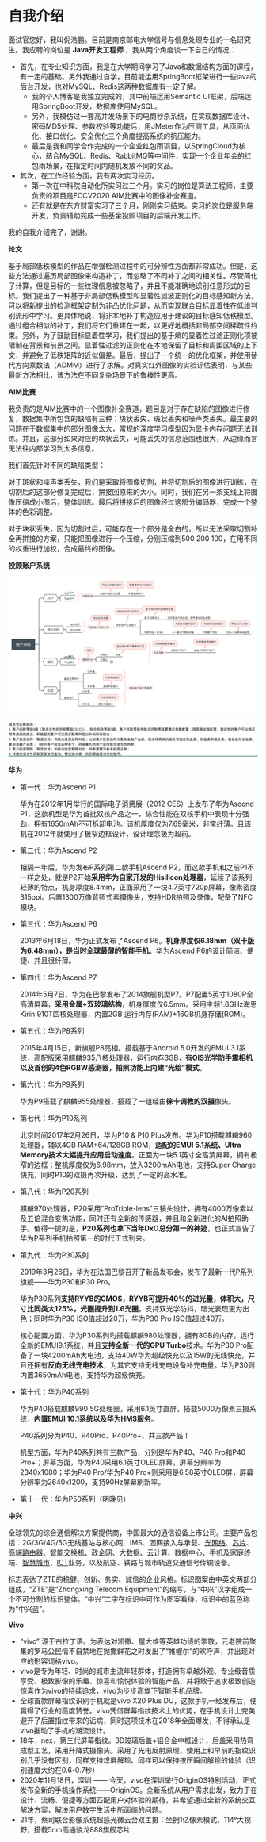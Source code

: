 # 自我介绍

​		面试官您好，我叫倪浩鹏。目前是南京邮电大学信号与信息处理专业的一名研究生。我应聘的岗位是 **Java开发工程师** ，我从两个角度谈一下自己的情况：

* 首先，在专业知识方面，我是在大学期间学习了Java和数据结构方面的课程，有一定的基础。另外我通过自学，目前能运用SpringBoot框架进行一些java的后台开发，也对MySQL、Redis这两种数据库有一定了解。
	* 我的个人博客是我独立完成的，其中前端运用Semantic UI框架，后端运用SpringBoot开发，数据库使用MySQL。
	* 另外，我模仿过一套高并发场景下的电商秒杀系统，在实现数据库设计、密码MD5处理、参数校验等功能后，用JMeter作为压测工具，从页面优化、接口优化、安全优化三个角度提高系统的抗压能力。
	* 最后是我和同学合作完成的一个企业红包雨项目，以SpringCloud为核心，结合MySQL、Redis、RabbitMQ等中间件，实现一个企业年会的红包雨场景，在指定时间内随机发放不同的奖品。
* 其次，在工作经验方面，我有两次实习经历。
	* 第一次在中科院自动化所实习过三个月。实习的岗位是算法工程师，主要负责的项目是ECCV2020 AIM比赛中的图像补全赛道。
	* 还有就是在东方财富实习了三个月，刚刚实习结束。实习的岗位是服务端开发，负责辅助完成一些基金投顾项目的后端开发工作。

我的自我介绍完了，谢谢。



**论文**

​		基于局部低秩模型的作品在增强检测过程中的可分辨性方面都非常成功。但是，这些方法通过遍历局部图像来构造补丁，而忽略了不同补丁之间的相关性。尽管简化了计算，但是目标的一些纹理信息被忽略了，并且不能准确地识别任意形式的目标。我们提出了一种基于非局部低秩模型和显着性滤波正则化的目标感知新方法，可以将新提出的检测框架定制为非凸优化问题，从而实现联合目标显着性在低维判别流形中学习。更具体地说，将非本地补丁构造应用于建议的目标感知低秩模型。通过组合相似的补丁，我们将它们重建在一起，以更好地概括非局部空间稀疏性约束。另外，为了鼓励目标显着性学习，我们提出的基于熵的显着性过滤正则化项被限制在背景和前景之间。显着性过滤的正则化在本地保留了目标和周围区域的上下文，并避免了低秩矩阵的近似偏差。最后，提出了一个统一的优化框架，并使用替代方向乘数法（ADMM）进行了求解。对真实红外图像的实验评估表明，与某些最新方法相比，该方法在不同复杂场景下的鲁棒性更高。



**AIM比赛**

​		我负责的是AIM比赛中的一个图像补全赛道，题目是对于存在缺陷的图像进行修复，数据集中所包含的缺陷有三种：块状丢失、斑状丢失和噪声类丢失。最主要的问题在于数据集中的部分图像太大，常规的深度学习模型因为显卡内存问题无法训练。并且，这部分如果对应的块状丢失，可能丢失的信息范围也很大，从边缘而言无法往内部学习到太多信息。

我们首先针对不同的缺陷类型：

​		对于斑状和噪声类丢失，我们是采取将图像切割，并将切割后的图像进行训练，在切割后的这部分修复完成后，拼接回原来的大小。同时，我们在另一条支线上将图像压缩成小图后，整体训练。最后将拼接后的图像经过这部分编码器，完成一个整体的色彩调整。

​		对于块状丢失，因为切割过后，可能存在一个部分是全白的，所以无法采取切割补全再拼接的方案，只能把图像进行一个压缩，分别压缩到500 200 100，在用不同的权重进行加权，合成最终的图像。



**投顾账户系统**

![image-20210624213822006](../images/image-20210624213822006.png)

![image-20210812191618876](../images/image-20210812191618876.png)



**华为**

* 第一代：华为Ascend P1

	华为在2012年1月举行的国际电子消费展（2012 CES）上发布了华为Ascend P1，这款机型是华为首批双核产品之一，综合性能在双核手机中表现十分强劲，拥有1650mAh不可拆卸电池。该机厚度仅为7.69毫米，非常纤薄。且该机在2012年就使用了极窄边框设计，设计理念极为超前。

* 第二代：华为Ascend P2

	相隔一年后，华为发布P系列第二款手机Ascend P2，而这款手机和之前P1不一样之处，就是P2开始**采用华为自家开发的Hisilicon处理器**，延续了该系列轻薄的特点，机身厚度8.4mm，正面采用了一块4.7英寸720p屏幕，像素密度315ppi。后置1300万像背照式素摄像头，支持HDR拍照及录像，配备了NFC模块。

* 第三代：华为Ascend P6

	2013年6月18日，华为正式发布了Ascend P6。**机身厚度仅6.18mm（双卡版为6.48mm），是当时全球最薄的智能手机**。华为Ascend P6的设计简洁、便捷、并且很纤薄。

* 第四代：华为Ascend P7

	2014年5月7日，华为在巴黎发布了2014旗舰机型P7。P7配置5英寸1080P全高清屏幕，**采用金属+双玻璃结构**，机身厚度仅6.5mm。采用主频1.8GHz海思Kirin 910T四核处理器，内置2GB 运行内存(RAM)+16GB机身存储(ROM)。

* 第五代：华为P8系列

	2015年4月15日，新旗舰P8亮相。搭载基于Android 5.0开发的EMUI 3.1系统，高配版采用麒麟935八核处理器，运行内存3GB，**有OIS光学防手震相机以及首创的4色RGBW感测器，拍照功能上内建“光绘”模式**。

* 第六代：华为P9系列

	华为P9搭载了麒麟955处理器，搭载了一组经由**徕卡调教的双摄**像头。

* 第七代：华为P10系列

	北京时间2017年2月26日，华为P10 & P10 Plus发布。华为P10搭载麒麟960处理器，辅以4GB RAM+64/128GB ROM，**适配的EMUI 5.1系统、Ultra Memory技术大幅提升应用启动速度**。正面为一块5.1英寸全高清屏幕，拥有极窄的边框；整机厚度仅为6.98mm，放入3200mAh电池，支持Super Charge快充，同时P10的双摄再次升级，达到了一定的高水准。

* 第八代：华为P20系列

	麒麟970处理器，P20采用“ProTriple-lens”三镜头设计，拥有4000万像素以及五倍混合变焦功能，同时还有全新的传感器，并且和全新进化的AI拍照助手。值得一提的是，**P20系列也拿下当年DxO总分第一的神迹**，也正式宣告了华为P系列手机拍照第一的时代正式到来。

* 第九代：华为P30系列

	2019年3月26日，华为在法国巴黎召开了新品发布会，发布了最新一代P系列旗舰——华为P30和P30 Pro。

	华为P30系列**支持RYYB的CMOS，RYYB可提升40%的进光量，体积大，尺寸比同类大125%，光圈提升到1.6光圈**，支持双光学防抖，暗光表现更为出色；同时华为P30 ISO值超过20万，华为P30 Pro ISO值超过40万。

	核心配置方面，华为P30系列均搭载麒麟980处理器，拥有8GB的内存，运行全新的EMUI9.1系统，并且**支持全新一代的GPU Turbo**技术。华为P30 Pro配备了一块4200mAh大电池，支持40W华为超级快充以及15W的无线快充，并且还拥有**反向无线充电技术**，为其它支持无线充电设备补充电量。华为P30则内置3650mAh电池，支持华为超级快充。

* 第十代：华为P40系列

	华为P40搭载麒麟990 5G处理器，采用6.1英寸直屏，搭载5000万像素三摄系统，**内置EMUI 10.1系统以及华为HMS服务**。

	P40系列分为P40、P40Pro、P40Pro+，共三款产品！

	机型方面，华为P40系列共有三款产品，分别是华为P40、P40 Pro和P40 Pro+；屏幕方面，华为P40采用6.1英寸OLED屏幕，屏幕分辨率为2340x1080；华为P40 Pro/华为P40 Pro+则采用是6.58英寸OLED屏，屏幕分辨率为2640x1200，支持90Hz屏幕刷新率。

* 第十一代：华为P50系列（明晚见）



**中兴**

​		全球领先的综合通信解决方案提供商，中国最大的通信设备上市公司。主要产品包括：2G/3G/4G/5G无线基站与核心网、IMS、固网接入与承载、[光网络](https://baike.baidu.com/item/光网络/6219507)、[芯片](https://baike.baidu.com/item/芯片/32249)、[高端路由器](https://baike.baidu.com/item/高端路由器/6620986)、[智能交换机](https://baike.baidu.com/item/智能交换机/742295)、政企网、大数据、云计算、数据中心、手机及家庭终端、[智慧城市](https://baike.baidu.com/item/智慧城市/9334841)、[ICT](https://baike.baidu.com/item/ICT/32270)业务，以及航空、铁路与城市轨道交通信号传输设备。

​		标志表达了ZTE的稳健、创新、务实、诚信的企业风格。标识图案由中英文两部分组成，“ZTE”是“Zhongxing Telecom Equipment”的缩写，与“中兴”汉字组成一个不可分割的标识整体。“中兴”二字在标识中可作为图案看待，标识中的蓝色称为“中兴蓝”。



**Vivo**

* “vivo” 源于古拉丁语。为表达对凯撒、屋大维等英雄功绩的崇敬，元老院前聚集的罗马公民情不自禁地在抛撒鲜花之时发出了“帷幄尔”的欢呼声，并出现对应的形容词格vivo。
* vivo是专为年轻、时尚的城市主流年轻群体，打造拥有卓越外观、专业级音质享受、极致影像的乐趣、惊喜和愉悦体验的智能产品，并将敢于追求极致创造惊喜作为vivo的持续追求，vivo为步步高旗下智能手机品牌。
* 全球首款屏幕指纹识别手机就是vivo X20 Plus DU，这款手机一经发布后，便赢得了行业的高度赞誉。vivo凭借屏幕指纹技术上的优势，在手机设计上完美避开了后置指纹带来的诟病，同时这项技术在2018年全面爆发，不得承认是vivo推动了手机的潮流设计。
* 18年，nex，第三代屏幕指纹。3D玻璃后盖+铝合金中框设计，后盖采用热弯成型工艺，采用升降式摄像头。采用了光电反射原理，使用上和早前的指纹识别几乎没有区别，同样支持熄屏解锁、同样可以保持按压瞬间解锁的体验（识别速度大约在0.6-0.7秒）
* 2020年11月18日，深圳 —— 今天，vivo在深圳举行OriginOS特别活动，正式发布全新的手机操作系统——OriginOS。全新系统从用户需求出发，致力于在设计、流畅、便捷等方面匹配用户对体验的期待，并希望通过全新的系统交互解决方案，解决用户数字生活中所面临的问题。
* 21年，蔡司联合影像系统超感光微云台双主摄：坐拥1亿像素模式、114°大视野，搭载5nm高通骁龙888旗舰芯片

